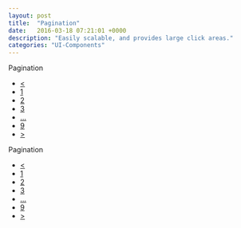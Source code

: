 ```yaml
---
layout: post
title:  "Pagination"
date:   2016-03-18 07:21:01 +0000
description: "Easily scalable, and provides large click areas."
categories: "UI-Components"
---
```

<label for="pagination">Pagination</label>
<ul class="pagination">
  <li class="pagination__item pagination__item--disabled">
    <a href="#">&lt;</a>
  </li>
  <li class="pagination__item pagination__item--selected">
    <a href="#">1</a>
  </li>
  <li class="pagination__item">
    <a href="#">2</a>
  </li>
  <li class="pagination__item">
    <a href="#">3</a>
  </li>
  <li class="pagination__item">
    <a href="#">...</a>
  </li>
  <li class="pagination__item">
    <a href="#">9</a>
  </li>
  <li class="pagination__item">
    <a href="#">&gt;</a>
  </li>
</ul>

<label for="pagination">Pagination</label>
<ul class="pagination">
  <li class="pagination__item pagination__item--disabled">
    <a href="#">&lt;</a>
  </li>
  <li class="pagination__item pagination__item--selected">
    <a href="#">1</a>
  </li>
  <li class="pagination__item">
    <a href="#">2</a>
  </li>
  <li class="pagination__item">
    <a href="#">3</a>
  </li>
  <li class="pagination__item">
    <a href="#">...</a>
  </li>
  <li class="pagination__item">
    <a href="#">9</a>
  </li>
  <li class="pagination__item">
    <a href="#">&gt;</a>
  </li>
</ul>
